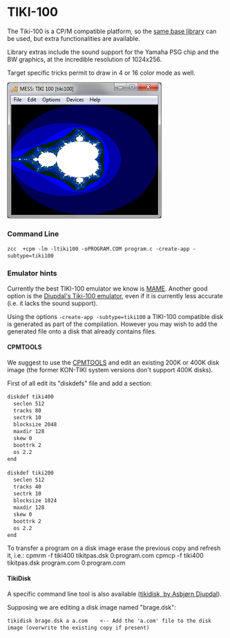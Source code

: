 #  TIKI-100

The Tiki-100 is a CP/M compatible platform, so the [same base library](platform/cpm) can be used, but extra functionalities are available.

Library extras include the sound support for the Yamaha PSG chip and the BW graphics, at the incredible resolution of 1024x256.

Target specific tricks permit to draw in 4 or 16 color mode as well.

![](images/platform/tikimandel.png)

### Command Line

    zcc  +cpm -lm -ltiki100 -oPROGRAM.COM program.c -create-app -subtype=tiki100


### Emulator hints

Currently the best TIKI-100 emulator we know is [MAME](http://www.mamedev.org/).
Another good option is the [Djupdal's Tiki-100 emulator](http://www.djupdal.org/tiki/emulator/), even if it is currently less accurate (i.e. it lacks the sound support).

Using the options `-create-app -subtype=tiki100` a TIKI-100 compatible disk is generated as part of the compilation. However you may wish to add the generated file onto a disk that already contains files. 

#### CPMTOOLS

We suggest to use the [CPMTOOLS](http://www.moria.de/~michael/cpmtools/) and edit an existing 200K or 400K disk image (the former KON-TIKI system versions don't support 400K disks).

First of all edit its "diskdefs" file and add a section:

	diskdef tiki400
	  seclen 512
	  tracks 80
	  sectrk 10
	  blocksize 2048
	  maxdir 128
	  skew 0
	  boottrk 2
	  os 2.2
	end

	diskdef tiki200
	  seclen 512
	  tracks 40
	  sectrk 10
	  blocksize 1024
	  maxdir 128
	  skew 0
	  boottrk 2
	  os 2.2
	end

To transfer a program on a disk image erase the previous copy and refresh it, i.e.:
    cpmrm -f tiki400 tikitpas.dsk 0:program.com
    cpmcp -f tiki400 tikitpas.dsk program.com 0:program.com


#### TikiDisk

A specific command line tool is also available ([tikidisk, by Asbjørn Djupdal](http://www.djupdal.org/tiki/emulator/)).

Supposing we are editing a disk image named "brage.dsk":

    tikidisk brage.dsk a a.com    <-- Add the 'a.com' file to the disk image (overwrite the existing copy if present)



